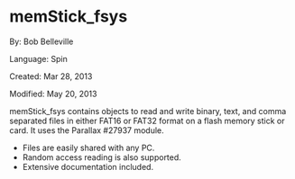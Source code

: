 # memStick_fsys

By: Bob Belleville

Language: Spin

Created: Mar 28, 2013

Modified: May 20, 2013

memStick\_fsys contains objects to read and write binary, text, and comma separated files in either FAT16 or FAT32 format on a flash memory stick or card.   It uses the Parallax #27937 module.

*   Files are easily shared with any PC.
*   Random access reading is also supported.
*   Extensive documentation included.
